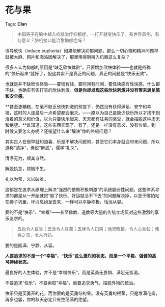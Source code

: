 # 花与果

Tags: **Clan**

> 中国男子在脑中植入机器治疗抑郁症，一打开就变快乐了，系世界首例，有何意义？脑机接口能治愈抑郁症吗？



诱导欣快（induce euphoria）如果能解决抑郁问题，那么一切心理和精神问题早就被大麻、鸦片和海洛因解决了，那里用得到植入机器这么复杂？

很多人认为抑郁的原因是“缺乏欣快体验”，只要增加欣快体验——也就是俗称的“快乐起来”就好了，但这其实不是真正的问题，真正的问题是“快乐无效”。

也就是并不缺欣快体验——要钱有钱，要时间有时间，要性快感有性快感，什么都不缺，也确实有实打实的欣快刺激。**但是你却发现这些欣快刺激并没有带来满足感和安全感。**

**甚至更糟糕，在毫不缺乏欣快刺激的前提下，仍然没有获得满足、安宁和幸福，这时的人连最后一点希望都会磨灭。——原以为自己是缺少快乐所以才找不到活着的意义和价值，以为只要快乐起来、天天都有狂喜的感受，就会摆脱这种虚无和绝望。**谁知道，这些东西实现了、有了，还是一样没有意义、没有价值。到时候又要怎么办呢？还指望什么来“解决”你的终极问题？

其实古人在很早就知道喜、乐是不解决问题的，甚至它们本身就会带来问题，所以道称“清净”，佛说“解脱”，儒学“礼义”。

清净无为，顺其自然。

解脱执念，烦恼不生。

礼以为常，义以破难。

这都是在追求从原理上解决“强烈的依赖积极刺激”的系统脆弱性问题。这些体系寻求的都是从一开始就把“缺了快乐、好运就活不下去”的问题解决掉，以至于哪怕站在狮子坑里，坏消息纷至沓来，一样可以平静积极，恬淡从容。

要的不是“快乐”、“幸福”——甚至佛教、道教等大量的传统立场反对这些激烈的享乐追求的。


> 五色令人目盲；五音令人耳聋；五味令人口爽；驰骋畋猎，令人心发狂；难得之货，令人行妨。

要的是圆满、宁静、从容。

**人要追求的不是一个“幸福”、“快乐”这么激烈的状态，而是一个平稳、强健的高可持续状态。**

最良好的人生体验，并不是“幸福快乐”，而是英勇无畏惧、满足无饥渴。

不要追求“快乐”，不要索取“幸福”，而要追求勇气，摆脱外物的统治。

快乐只是英勇开的花，而你要的是英勇结的果。没有英勇的根茎，只是堆满花瓣，再多也罢，你的秋天必定只有空荡荡的绝望。



